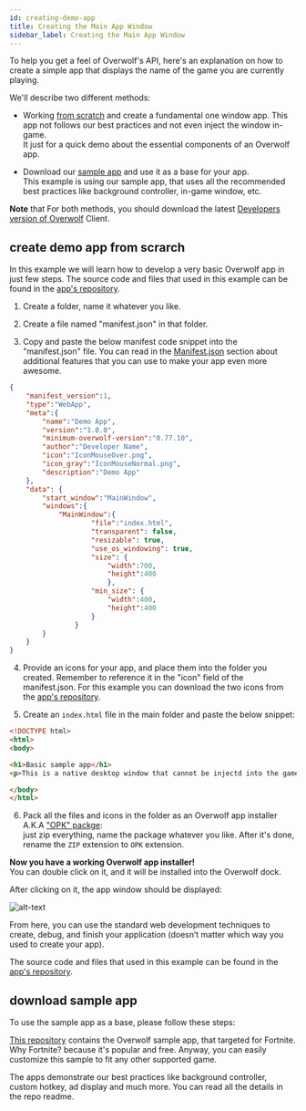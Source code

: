 ```yaml
---
id: creating-demo-app
title: Creating the Main App Window
sidebar_label: Creating the Main App Window
---
```


To help you get a feel of Overwolf's API, here's an explanation on how to create a simple app that displays the name of the game you are currently playing.

We'll describe two different methods:

* Working [from scratch](#create-demo-app-from-scrarch) and create a fundamental one window app.
  This app not follows our best practices and not even inject the window in-game.  
  It just for a quick demo about the essential components of an Overwolf app.

* Download our [sample app](#download-sample-app) and use it as a base for your app.  
  This example is using our sample app, that uses all the recommended best practices like background controller, in-game window, etc.

**Note** that For both methods, you should download the latest [Developers version of Overwolf](https://download.overwolf.com/install/Download?Name=Game+Summary&ExtensionId=flkgdpkkjcoapbgmgpidhepajgkhckpgpibmlclb&Channel=developers) Client.

## create demo app from scrarch

In this example we will learn how to develop a very basic Overwolf app in just few steps.
The source code and files that used in this example can be found in the [app's repository](https://github.com/overwolf/basic-demo-app).

1. Create a folder, name it whatever you like.

2. Create a file named "manifest.json" in that folder.

3. Copy and paste the below manifest code snippet into the "manifest.json" file.
You can read in the [Manifest.json](../api/manifest-json) section about additional features that you can use to make your app even more awesome.

```json
{
	"manifest_version":1,
	"type":"WebApp",
	"meta":{
		"name":"Demo App",
		"version":"1.0.0",
		"minimum-overwolf-version":"0.77.10",
		"author":"Developer Name",
		"icon":"IconMouseOver.png",
		"icon_gray":"IconMouseNormal.png",
		"description":"Demo App"
	},
	"data": {
		"start_window":"MainWindow",
		"windows":{
			"MainWindow":{
					"file":"index.html",
					"transparent": false,
					"resizable": true,
					"use_os_windowing": true,
					"size": {
						"width":700,
						"height":400
						},
					"min_size": {
						"width":400,
						"height":400
					}
				}
		}
	}
}
```

4. Provide an icons for your app, and place them into the folder you created. Remember to reference it in the "icon" field of the manifest.json.
   For this example you can download the two icons from the [app's repository](https://github.com/overwolf/basic-demo-app).

5. Create an `index.html` file in the main folder and paste the below snippet:  

```html
<!DOCTYPE html>
<html>
<body>

<h1>Basic sample app</h1>
<p>This is a native desktop window that cannot be injectd into the game.</p>

</body>
</html>
```

6. Pack all the files and icons in the folder as an Overwolf app installer A.K.A ["OPK" packge](https://discuss.developers.overwolf.com/t/what-is-an-opk-package/23):  
  just zip everything, name the package whatever you like. After it's done, rename the `ZIP` extension to `OPK` extension.

**Now you have a working Overwolf app installer!**  
You can double click on it, and it will be installed into the Overwolf dock.  

After clicking on it, the app window should be displayed:

![alt-text](assets/basic-sample-app.png)

From here, you can use the standard web development techniques to create, debug, and finish your application (doesn’t matter which way you used to create your app).

The source code and files that used in this example can be found in the [app's repository](https://github.com/overwolf/basic-demo-app).

## download sample app

To use the sample app as a base, please follow these steps:

[This repository](https://github.com/overwolf/sample-app) contains the Overwolf sample app, that targeted for Fortnite. Why Fortnite? because it's popular and free. Anyway, you can easily customize this sample to fit any other supported game.

The apps demonstrate our best practices like background controller, custom hotkey, ad display and much more. You can read all the details in the repo readme.
